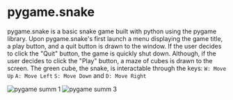 # pygame.snake
pygame.snake is a basic snake game built with python using the pygame library. Upon pygame.snake's first launch a menu displaying the game title, a play button, and a quit button is drawn to the window. If the user decides to click the "Quit" button, the game is quickly shut down. Although, if the user decides to click the "Play" button, a maze of cubes is drawn to the screen. The green cube, the snake, is interactable through the keys: ```W: Move Up``` ```A: Move Left``` ```S: Move Down``` and ```D: Move Right```

![pygame summ 1](https://user-images.githubusercontent.com/75189508/208195364-41b2f3bb-4baf-41b8-a74f-000fa014532d.png)
![pygame summ 3](https://user-images.githubusercontent.com/75189508/208195361-8cabf1fa-0585-4658-99f6-f363f06dc5c8.png)
